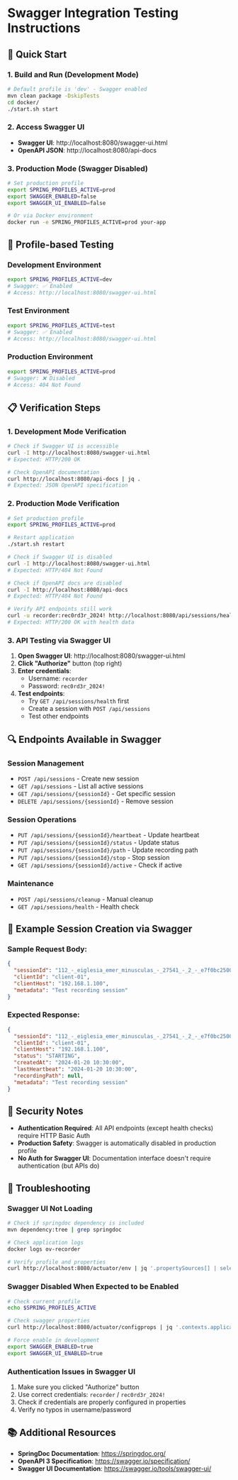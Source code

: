 # Swagger Integration Testing Instructions

## 🚀 Quick Start

### 1. Build and Run (Development Mode)
```bash
# Default profile is 'dev' - Swagger enabled
mvn clean package -DskipTests
cd docker/
./start.sh start
```

### 2. Access Swagger UI
- **Swagger UI**: http://localhost:8080/swagger-ui.html
- **OpenAPI JSON**: http://localhost:8080/api-docs

### 3. Production Mode (Swagger Disabled)
```bash
# Set production profile
export SPRING_PROFILES_ACTIVE=prod
export SWAGGER_ENABLED=false
export SWAGGER_UI_ENABLED=false

# Or via Docker environment
docker run -e SPRING_PROFILES_ACTIVE=prod your-app
```

## 🔧 Profile-based Testing

### Development Environment
```bash
export SPRING_PROFILES_ACTIVE=dev
# Swagger: ✅ Enabled
# Access: http://localhost:8080/swagger-ui.html
```

### Test Environment
```bash
export SPRING_PROFILES_ACTIVE=test
# Swagger: ✅ Enabled
# Access: http://localhost:8080/swagger-ui.html
```

### Production Environment
```bash
export SPRING_PROFILES_ACTIVE=prod
# Swagger: ❌ Disabled
# Access: 404 Not Found
```

## 📋 Verification Steps

### 1. Development Mode Verification
```bash
# Check if Swagger UI is accessible
curl -I http://localhost:8080/swagger-ui.html
# Expected: HTTP/200 OK

# Check OpenAPI documentation
curl http://localhost:8080/api-docs | jq .
# Expected: JSON OpenAPI specification
```

### 2. Production Mode Verification
```bash
# Set production profile
export SPRING_PROFILES_ACTIVE=prod

# Restart application
./start.sh restart

# Check if Swagger UI is disabled
curl -I http://localhost:8080/swagger-ui.html
# Expected: HTTP/404 Not Found

# Check if OpenAPI docs are disabled
curl -I http://localhost:8080/api-docs
# Expected: HTTP/404 Not Found

# Verify API endpoints still work
curl -u recorder:rec0rd3r_2024! http://localhost:8080/api/sessions/health
# Expected: HTTP/200 OK with health data
```

### 3. API Testing via Swagger UI

1. **Open Swagger UI**: http://localhost:8080/swagger-ui.html
2. **Click "Authorize"** button (top right)
3. **Enter credentials**:
   - Username: `recorder`
   - Password: `rec0rd3r_2024!`
4. **Test endpoints**:
   - Try `GET /api/sessions/health` first
   - Create a session with `POST /api/sessions`
   - Test other endpoints

## 🔍 Endpoints Available in Swagger

### Session Management
- `POST /api/sessions` - Create new session
- `GET /api/sessions` - List all active sessions
- `GET /api/sessions/{sessionId}` - Get specific session
- `DELETE /api/sessions/{sessionId}` - Remove session

### Session Operations
- `PUT /api/sessions/{sessionId}/heartbeat` - Update heartbeat
- `PUT /api/sessions/{sessionId}/status` - Update status
- `PUT /api/sessions/{sessionId}/path` - Update recording path
- `PUT /api/sessions/{sessionId}/stop` - Stop session
- `GET /api/sessions/{sessionId}/active` - Check if active

### Maintenance
- `POST /api/sessions/cleanup` - Manual cleanup
- `GET /api/sessions/health` - Health check

## 🎯 Example Session Creation via Swagger

### Sample Request Body:
```json
{
  "sessionId": "112_-_eiglesia_emer_minusculas_-_27541_-_2_-_e7f0bc2500695967644cc47135eb105f",
  "clientId": "client-01",
  "clientHost": "192.168.1.100",
  "metadata": "Test recording session"
}
```

### Expected Response:
```json
{
  "sessionId": "112_-_eiglesia_emer_minusculas_-_27541_-_2_-_e7f0bc2500695967644cc47135eb105f",
  "clientId": "client-01",
  "clientHost": "192.168.1.100",
  "status": "STARTING",
  "createdAt": "2024-01-20 10:30:00",
  "lastHeartbeat": "2024-01-20 10:30:00",
  "recordingPath": null,
  "metadata": "Test recording session"
}
```

## 🚨 Security Notes

- **Authentication Required**: All API endpoints (except health checks) require HTTP Basic Auth
- **Production Safety**: Swagger is automatically disabled in production profile
- **No Auth for Swagger UI**: Documentation interface doesn't require authentication (but APIs do)

## 🔧 Troubleshooting

### Swagger UI Not Loading
```bash
# Check if springdoc dependency is included
mvn dependency:tree | grep springdoc

# Check application logs
docker logs ov-recorder

# Verify profile and properties
curl http://localhost:8080/actuator/env | jq '.propertySources[] | select(.name | contains("application"))'
```

### Swagger Disabled When Expected to be Enabled
```bash
# Check current profile
echo $SPRING_PROFILES_ACTIVE

# Check swagger properties
curl http://localhost:8080/actuator/configprops | jq '.contexts.application.beans.springDocConfigProperties'

# Force enable in development
export SWAGGER_ENABLED=true
export SWAGGER_UI_ENABLED=true
```

### Authentication Issues in Swagger UI
1. Make sure you clicked "Authorize" button
2. Use correct credentials: `recorder` / `rec0rd3r_2024!`
3. Check if credentials are properly configured in properties
4. Verify no typos in username/password

## 📚 Additional Resources

- **SpringDoc Documentation**: https://springdoc.org/
- **OpenAPI 3 Specification**: https://swagger.io/specification/
- **Swagger UI Documentation**: https://swagger.io/tools/swagger-ui/
